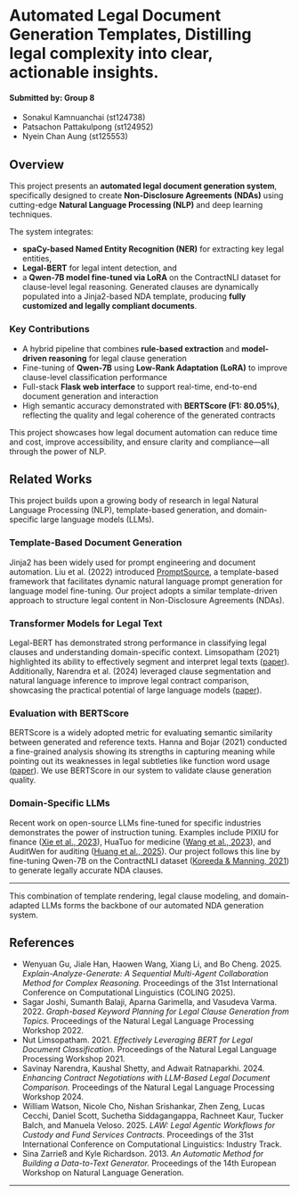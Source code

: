 # Automated Legal Document Generation Templates, Distilling legal complexity into clear, actionable insights.
#### Submitted by: Group 8
- Sonakul Kamnuanchai (st124738)
- Patsachon Pattakulpong (st124952)
- Nyein Chan Aung (st125553)

## Overview
This project presents an **automated legal document generation system**, specifically designed to create **Non-Disclosure Agreements (NDAs)** using cutting-edge **Natural Language Processing (NLP)** and deep learning techniques.

The system integrates:
- **spaCy-based Named Entity Recognition (NER)** for extracting key legal entities,
- **Legal-BERT** for legal intent detection, and
- a **Qwen-7B model fine-tuned via LoRA** on the ContractNLI dataset for clause-level legal reasoning.
Generated clauses are dynamically populated into a Jinja2-based NDA template, producing **fully customized and legally compliant documents**.

### Key Contributions

- A hybrid pipeline that combines **rule-based extraction** and **model-driven reasoning** for legal clause generation
- Fine-tuning of **Qwen-7B** using **Low-Rank Adaptation (LoRA)** to improve clause-level classification performance
- Full-stack **Flask web interface** to support real-time, end-to-end document generation and interaction
- High semantic accuracy demonstrated with **BERTScore (F1: 80.05%)**, reflecting the quality and legal coherence of the generated contracts  

This project showcases how legal document automation can reduce time and cost, improve accessibility, and ensure clarity and compliance—all through the power of NLP.
## Related Works

This project builds upon a growing body of research in legal Natural Language Processing (NLP), template-based generation, and domain-specific large language models (LLMs).

### Template-Based Document Generation

Jinja2 has been widely used for prompt engineering and document automation. Liu et al. (2022) introduced [PromptSource](https://aclanthology.org/2022.acl-demo.9/), a template-based framework that facilitates dynamic natural language prompt generation for language model fine-tuning. Our project adopts a similar template-driven approach to structure legal content in Non-Disclosure Agreements (NDAs).

### Transformer Models for Legal Text

Legal-BERT has demonstrated strong performance in classifying legal clauses and understanding domain-specific context. Limsopatham (2021) highlighted its ability to effectively segment and interpret legal texts ([paper](https://aclanthology.org/2021.nllp-1.22/)). Additionally, Narendra et al. (2024) leveraged clause segmentation and natural language inference to improve legal contract comparison, showcasing the practical potential of large language models ([paper](https://aclanthology.org/2024.nllp-1.11/)).

### Evaluation with BERTScore

BERTScore is a widely adopted metric for evaluating semantic similarity between generated and reference texts. Hanna and Bojar (2021) conducted a fine-grained analysis showing its strengths in capturing meaning while pointing out its weaknesses in legal subtleties like function word usage ([paper](https://aclanthology.org/2021.wmt-1.59/)). We use BERTScore in our system to validate clause generation quality.

### Domain-Specific LLMs

Recent work on open-source LLMs fine-tuned for specific industries demonstrates the power of instruction tuning. Examples include PIXIU for finance ([Xie et al., 2023](https://arxiv.org/abs/2309.12345)), HuaTuo for medicine ([Wang et al., 2023](https://arxiv.org/abs/2304.06975)), and AuditWen for auditing ([Huang et al., 2025](https://aclanthology.org/2025.llmfinlegal-1.30/)). Our project follows this line by fine-tuning Qwen-7B on the ContractNLI dataset ([Koreeda & Manning, 2021](https://aclanthology.org/2021.findings-emnlp.164/)) to generate legally accurate NDA clauses.

---

This combination of template rendering, legal clause modeling, and domain-adapted LLMs forms the backbone of our automated NDA generation system.

## References

- Wenyuan Gu, Jiale Han, Haowen Wang, Xiang Li, and Bo Cheng. 2025. *Explain-Analyze-Generate: A Sequential Multi-Agent Collaboration Method for Complex Reasoning.* Proceedings of the 31st International Conference on Computational Linguistics (COLING 2025).
- Sagar Joshi, Sumanth Balaji, Aparna Garimella, and Vasudeva Varma. 2022. *Graph-based Keyword Planning for Legal Clause Generation from Topics.* Proceedings of the Natural Legal Language Processing Workshop 2022.
- Nut Limsopatham. 2021. *Effectively Leveraging BERT for Legal Document Classification.* Proceedings of the Natural Legal Language Processing Workshop 2021.
- Savinay Narendra, Kaushal Shetty, and Adwait Ratnaparkhi. 2024. *Enhancing Contract Negotiations with LLM-Based Legal Document Comparison.* Proceedings of the Natural Legal Language Processing Workshop 2024.
- William Watson, Nicole Cho, Nishan Srishankar, Zhen Zeng, Lucas Cecchi, Daniel Scott, Suchetha Siddagangappa, Rachneet Kaur, Tucker Balch, and Manuela Veloso. 2025. *LAW: Legal Agentic Workflows for Custody and Fund Services Contracts.* Proceedings of the 31st International Conference on Computational Linguistics: Industry Track.
- Sina Zarrieß and Kyle Richardson. 2013. *An Automatic Method for Building a Data-to-Text Generator.* Proceedings of the 14th European Workshop on Natural Language Generation.

---









